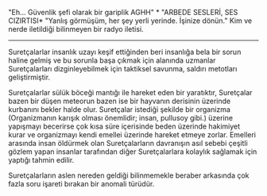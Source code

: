 "Eh... Güvenlik şefi olarak bir gariplik AGHH" * "ARBEDE SESLERİ, SES CIZIRTISI* "Yanlış görmüşüm, her şey yerli yerinde. İşinize dönün." Kim ve nerde iletildiği bilinmeyen bir radyo iletisi.
***

Suretçalarlar insanlık uzayı keşif ettiğinden beri insanlığa bela bir sorun haline gelmiş ve bu sorunla başa çıkmak için alanında uzmanlar Suretçalarları dizginleyebilmek için taktiksel savunma, saldırı metotları geliştirmiştir.

Suretçalarlar sülük böceği mantığı ile hareket eden bir yaratıktır, Suretçalar bazen bir düşen meteorun bazen ise bir hayvanın derisinin üzerinde kurbanını bekler halde olur. Suretçalar istediği şekilde bir organizma (Organizmanın karışık olması önemlidir; insan, pullusoy gibi.) üzerine yapışmayı becerirse çok kısa süre içerisinde beden üzerinde hakimiyet kurar ve organizmayı kendi emellei üzerinde hareket etmeye zorlar. Emelleri arasında insan öldürmek olan Suretçalarların davranışın asıl sebebi çeşitli gözlem yapan insanlar tarafından diğer Suretçalarlara kolaylık sağlamak için yaptığı tahmin edilir.

Suretçalarların aslen nereden geldiği bilinmemekle beraber arkasında çok fazla soru işareti bırakan bir anomali türüdür.

